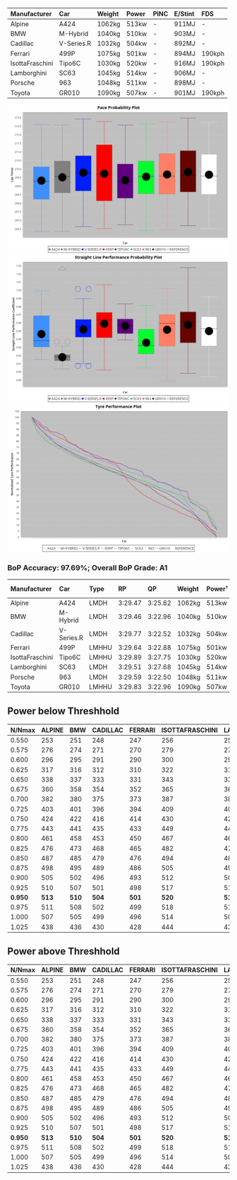 | Manufacturer    | Car        | Weight | Power | PINC | E/Stint | FDS    |
| :-------------- | :--------- | :----- | :---- | :--- | :------ | :----- |
| Alpine          | A424       | 1062kg | 513kw | -    | 911MJ   | -      |
| BMW             | M-Hybrid   | 1040kg | 510kw | -    | 903MJ   | -      |
| Cadillac        | V-Series.R | 1032kg | 504kw | -    | 892MJ   | -      |
| Ferrari         | 499P       | 1075kg | 501kw | -    | 894MJ   | 190kph |
| IsottaFraschini | Tipo6C     | 1030kg | 520kw | -    | 916MJ   | 190kph |
| Lamborghini     | SC63       | 1045kg | 514kw | -    | 906MJ   | -      |
| Porsche         | 963        | 1048kg | 511kw | -    | 898MJ   | -      |
| Toyota          | GR010      | 1090kg | 507kw | -    | 901MJ   | 190kph |

![PACECHART](./IMG/CUSTOM.png)
![STRAIGHTLINEPERFORMANCECHART](./IMG/CUSTOM_sp.png)
![TYREPERFORMANCECHART](./IMG/CUSTOM_tw.png)

### BoP Accuracy: 97.69%; Overall BoP Grade: A1
|Manufacturer|Car|Type|RP|QP|Weight|Power¹|Threshhold|PINC|Power²|E/Stint|AVG Vmax|FDS|RDLC|L/Stint|BOP-Grade|ModelAccuracy|ModelPoints|Match%|
|:-|:-|:-|:-|:-|:-|:-|:-|:-|:-|:-|:-|:-|:-|:-|:-|:-|:-|:-|
|Alpine|A424|LMDH|3:29.47|3:25.62|1062kg|513kw|210.0kph|-|513kw|911MJ|329.42kph|-|1.00|12|~A1|80.53%|517|100.00%|
|BMW|M-Hybrid|LMDH|3:29.46|3:22.96|1040kg|510kw|210.0kph|-|510kw|903MJ|326.27kph|-|1.03|12|~A1|98.60%|1690|96.29%|
|Cadillac|V-Series.R|LMDH|3:29.77|3:22.52|1032kg|504kw|210.0kph|-|504kw|892MJ|330.34kph|-|1.03|12|~A1|88.58%|2033|100.00%|
|Ferrari|499P|LMHHU|3:29.64|3:22.88|1075kg|501kw|210.0kph|-|501kw|894MJ|330.14kph|190kph|1.02|12|~A1|84.67%|2303|100.00%|
|IsottaFraschini|Tipo6C|LMHHU|3:29.89|3:27.75|1030kg|520kw|210.0kph|-|520kw|916MJ|332.96kph|190kph|1.08|12|+A2|66.67%|96|91.74%|
|Lamborghini|SC63|LMDH|3:29.51|3:27.68|1045kg|514kw|210.0kph|-|514kw|906MJ|328.32kph|-|1.05|12|+A2|96.77%|419|93.51%|
|Porsche|963|LMDH|3:29.59|3:22.50|1048kg|511kw|210.0kph|-|511kw|898MJ|330.73kph|-|1.01|12|~A1|93.05%|5740|100.00%|
|Toyota|GR010|LMHHU|3:29.83|3:22.96|1090kg|507kw|210.0kph|-|507kw|901MJ|329.82kph|190kph|1.00|12|~A1|90.17%|3255|100.00%|

## Power below Threshhold
|N/Nmax|ALPINE|BMW|CADILLAC|FERRARI|ISOTTAFRASCHINI|LAMBORGHINI|PORSCHE|TOYOTA|
|:-|:-|:-|:-|:-|:-|:-|:-|:-|
|0.550|253|251|248|247|256|253|252|250|
|0.575|276|274|271|270|279|276|275|273|
|0.600|296|295|291|290|300|297|295|293|
|0.625|317|316|312|310|322|318|316|314|
|0.650|338|337|333|331|343|339|337|335|
|0.675|360|358|354|352|365|361|359|356|
|0.700|382|380|375|373|387|383|380|377|
|0.725|403|401|396|394|409|404|402|399|
|0.750|424|422|416|414|430|425|422|419|
|0.775|443|441|435|433|449|444|441|438|
|0.800|461|458|453|450|467|462|459|455|
|0.825|476|473|468|465|482|477|474|470|
|0.850|487|485|479|476|494|488|485|482|
|0.875|498|495|489|486|505|499|496|492|
|0.900|505|502|496|493|512|506|503|499|
|0.925|510|507|501|498|517|511|508|504|
|**0.950**|**513**|**510**|**504**|**501**|**520**|**514**|**511**|**507**|
|0.975|511|508|502|499|518|512|509|505|
|1.000|507|505|499|496|514|508|505|502|
|1.025|438|436|430|428|444|439|436|433|

## Power above Threshhold
|N/Nmax|ALPINE|BMW|CADILLAC|FERRARI|ISOTTAFRASCHINI|LAMBORGHINI|PORSCHE|TOYOTA|
|:-|:-|:-|:-|:-|:-|:-|:-|:-|
|0.550|253|251|248|247|256|253|252|250|
|0.575|276|274|271|270|279|276|275|273|
|0.600|296|295|291|290|300|297|295|293|
|0.625|317|316|312|310|322|318|316|314|
|0.650|338|337|333|331|343|339|337|335|
|0.675|360|358|354|352|365|361|359|356|
|0.700|382|380|375|373|387|383|380|377|
|0.725|403|401|396|394|409|404|402|399|
|0.750|424|422|416|414|430|425|422|419|
|0.775|443|441|435|433|449|444|441|438|
|0.800|461|458|453|450|467|462|459|455|
|0.825|476|473|468|465|482|477|474|470|
|0.850|487|485|479|476|494|488|485|482|
|0.875|498|495|489|486|505|499|496|492|
|0.900|505|502|496|493|512|506|503|499|
|0.925|510|507|501|498|517|511|508|504|
|**0.950**|**513**|**510**|**504**|**501**|**520**|**514**|**511**|**507**|
|0.975|511|508|502|499|518|512|509|505|
|1.000|507|505|499|496|514|508|505|502|
|1.025|438|436|430|428|444|439|436|433|
